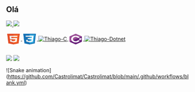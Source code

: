 ## Olá 

<div>
  <a href="https://github.com/castrolimat">
  <img height="180em" src="https://github-readme-stats.vercel.app/api?username=castrolimat&show_icons=true&theme=calm&include_all_commits=true&count_private=true"/>
  <img height="180em" src="https://github-readme-stats.vercel.app/api/top-langs/?username=castrolimat&layout=compact&langs_count=7&theme=calm"/>
</div>
  
<div style="display: inline_block"><br>
  <img align="center" alt="Thiago-HTML" height="30" width="40" src="https://raw.githubusercontent.com/devicons/devicon/master/icons/html5/html5-original.svg">
  <img align="center" alt="Thiago-CSS" height="30" width="40" src="https://raw.githubusercontent.com/devicons/devicon/master/icons/css3/css3-original.svg">
  <img align="center" alt="Thiago-C" height="30" width="40" src="https://cdn.jsdelivr.net/gh/devicons/devicon/icons/c/c-original.svg">
  <img align="center" alt="Thiago-Csharp" height="30" width="40" src="https://raw.githubusercontent.com/devicons/devicon/master/icons/csharp/csharp-original.svg">
  <img align="center" alt="Thiago-Dotnet" height="30" width="40" src="https://cdn.jsdelivr.net/gh/devicons/devicon/icons/dot-net/dot-net-plain-wordmark.svg">
</div
  
  ##
  ##
  <div>
 <a href = "mailto:castrolimat@gmail.com"><img src="https://img.shields.io/badge/-Gmail-%23333?style=for-the-badge&logo=gmail&logoColor=white"     target="_blank"></a>
 <a href="https://www.linkedin.com/in/thiago-lima-9b3316219/" target="_blank"><img src="https://img.shields.io/badge/-LinkedIn-%230077B5?style=for-the-badge&logo=linkedin&logoColor=white" target="_blank"></a> 
  </div>

  ![Snake animation] (https://github.com/Castrolimat/Castrolimat/blob/main/.github/workflows/blank.yml)

